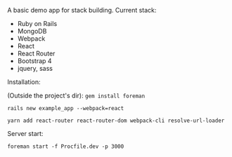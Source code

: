 A basic demo app for stack building. Current stack:
* Ruby on Rails
* MongoDB
* Webpack
* React
* React Router
* Bootstrap 4
* jquery, sass

Installation:

(Outside the project's dir): `gem install foreman`

`rails new example_app --webpack=react`

`yarn add react-router react-router-dom webpack-cli resolve-url-loader`

Server start:

`foreman start -f Procfile.dev -p 3000`
